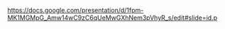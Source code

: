 https://docs.google.com/presentation/d/1fpm-MK1MGMpG_Amw14wC9zC6qUeMwGXhNem3pVhyR_s/edit#slide=id.p
